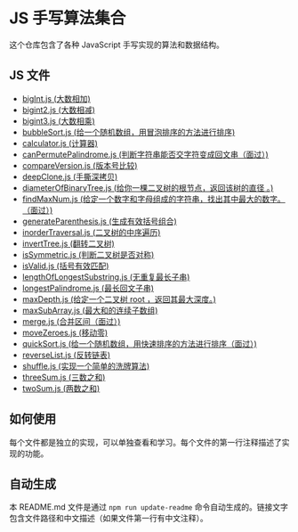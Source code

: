 # JS 手写算法集合

这个仓库包含了各种 JavaScript 手写实现的算法和数据结构。

## JS 文件

- [bigInt.js (大数相加)](./JSHA/bigInt.js)
- [bigint2.js (大数相减)](./JSHA/bigint2.js)
- [bigint3.js (大数相乘)](./JSHA/bigint3.js)
- [bubbleSort.js (给一个随机数组，用冒泡排序的方法进行排序)](./JSHA/bubbleSort.js)
- [calculator.js (计算器)](./JSHA/calculator.js)
- [canPermutePalindrome.js (判断字符串能否交字符变成回文串（面过）)](./JSHA/canPermutePalindrome.js)
- [compareVersion.js (版本号比较)](./JSHA/compareVersion.js)
- [deepClone.js (手撕深拷贝)](./JSHA/deepClone.js)
- [diameterOfBinaryTree.js (给你一棵二叉树的根节点，返回该树的直径 。)](./JSHA/diameterOfBinaryTree.js)
- [findMaxNum.js (给定一个数字和字母组成的字符串，找出其中最大的数字。（面过）)](./JSHA/findMaxNum.js)
- [generateParenthesis.js (生成有效括号组合)](./JSHA/generateParenthesis.js)
- [inorderTraversal.js (二叉树的中序遍历)](./JSHA/inorderTraversal.js)
- [invertTree.js (翻转二叉树)](./JSHA/invertTree.js)
- [isSymmetric.js (判断二叉树是否对称)](./JSHA/isSymmetric.js)
- [isValid.js (括号有效匹配)](./JSHA/isValid.js)
- [lengthOfLongestSubstring.js (无重复最长子串)](./JSHA/lengthOfLongestSubstring.js)
- [longestPalindrome.js (最长回文子串)](./JSHA/longestPalindrome.js)
- [maxDepth.js (给定一个二叉树 root ，返回其最大深度。)](./JSHA/maxDepth.js)
- [maxSubArray.js (最大和的连续子数组)](./JSHA/maxSubArray.js)
- [merge.js (合并区间（面过）)](./JSHA/merge.js)
- [moveZeroes.js (移动零)](./JSHA/moveZeroes.js)
- [quickSort.js (给一个随机数组，用快速排序的方法进行排序（面过）)](./JSHA/quickSort.js)
- [reverseList.js (反转链表)](./JSHA/reverseList.js)
- [shuffle.js (实现一个简单的洗牌算法)](./JSHA/shuffle.js)
- [threeSum.js (三数之和)](./JSHA/threeSum.js)
- [twoSum.js (两数之和)](./JSHA/twoSum.js)

## 如何使用

每个文件都是独立的实现，可以单独查看和学习。每个文件的第一行注释描述了实现的功能。

## 自动生成

本 README.md 文件是通过 `npm run update-readme` 命令自动生成的。链接文字包含文件路径和中文描述（如果文件第一行有中文注释）。
